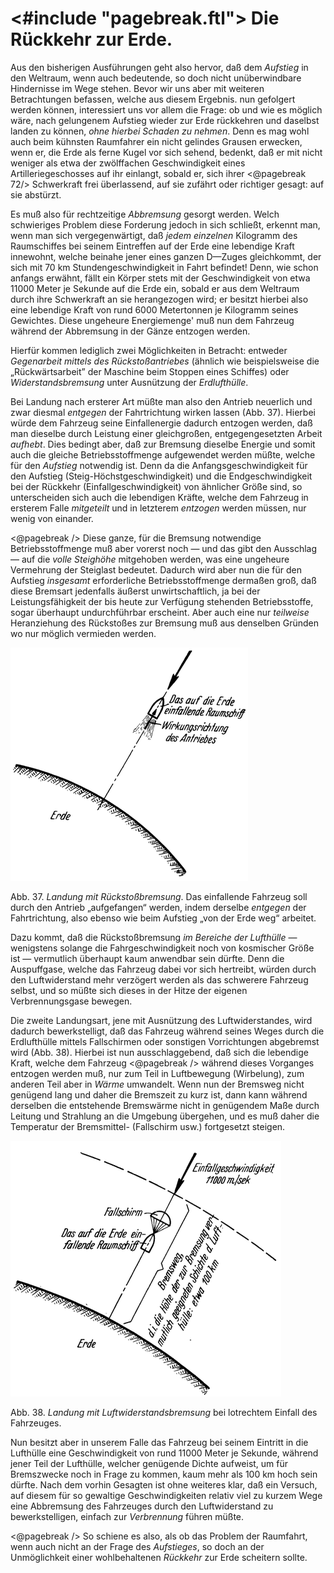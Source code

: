<#include "pagebreak.ftl">
Die Rückkehr zur Erde.
======================

Aus den bisherigen Ausführungen geht also hervor, daß dem
*Aufstieg* in den Weltraum, wenn auch bedeutende, so doch
nicht unüberwindbare Hindernisse im Wege stehen. Bevor wir
uns aber mit weiteren Betrachtungen befassen, welche aus diesem
Ergebnis. nun gefolgert werden können, interessiert uns vor allem
die Frage: ob und wie es möglich wäre, nach gelungenem Aufstieg
wieder zur Erde rückkehren und daselbst landen zu können,
*ohne hierbei Schaden zu nehmen*. Denn es mag wohl auch
beim kühnsten Raumfahrer ein nicht gelindes Grausen erwecken,
wenn er, die Erde als ferne Kugel vor sich sehend, bedenkt, daß
er mit nicht weniger als etwa der zwölffachen Geschwindigkeit
eines Artilleriegeschosses auf ihr einlangt, sobald er, sich ihrer
\<@pagebreak 72/> Schwerkraft frei überlassend, auf sie zufährt oder richtiger gesagt:
auf sie abstürzt.

Es muß also für rechtzeitige *Abbremsung* gesorgt werden.
Welch schwieriges Problem diese Forderung jedoch in sich schließt,
erkennt man, wenn man sich vergegenwärtigt, daß *jedem einzelnen*
Kilogramm des Raumschiffes bei seinem Eintreffen auf
der Erde eine lebendige Kraft innewohnt, welche beinahe jener
eines ganzen D—Zuges gleichkommt, der sich mit 70 km Stundengeschwindigkeit
in Fahrt befindet! Denn, wie schon anfangs erwähnt,
fällt ein Körper stets mit der Geschwindigkeit von etwa
11000 Meter je Sekunde auf die Erde ein, sobald er aus dem Weltraum
durch ihre Schwerkraft an sie herangezogen wird; er besitzt
hierbei also eine lebendige Kraft von rund 6000 Metertonnen
je Kilogramm seines Gewichtes. Diese ungeheure Energiemenge'
muß nun dem Fahrzeug während der Abbremsung in der
Gänze entzogen werden.

Hierfür kommen lediglich zwei Möglichkeiten in Betracht: entweder
*Gegenarbeit mittels des Rückstoßantriebes* (ähnlich
wie beispielsweise die „Rückwärtsarbeit” der Maschine beim Stoppen
eines Schiffes) oder *Widerstandsbremsung* unter Ausnützung
der *Erdlufthülle*.

Bei Landung nach ersterer Art müßte man also den Antrieb
neuerlich und zwar diesmal *entgegen* der Fahrtrichtung wirken
lassen (Abb. 37). Hierbei würde dem Fahrzeug seine Einfallenergie
dadurch entzogen werden, daß man dieselbe durch Leistung
einer gleichgroßen, entgegengesetzten Arbeit *aufhebt*. Dies bedingt
aber, daß zur Bremsung dieselbe Energie und somit auch
die gleiche Betriebsstoffmenge aufgewendet werden müßte, welche
für den *Aufstieg* notwendig ist. Denn da die Anfangsgeschwindigkeit
für den Aufstieg (Steig-Höchstgeschwindigkeit) und
die Endgeschwindigkeit bei der Rückkehr (Einfallgeschwindigkeit)
von ähnlicher Größe sind, so unterscheiden sich auch die lebendigen
Kräfte, welche dem Fahrzeug in ersterem Falle *mitgeteilt*
und in letzterem *entzogen* werden müssen, nur wenig
von einander.

\<@pagebreak /> Diese ganze, für die Bremsung notwendige Betriebsstoffmenge
muß aber vorerst noch — und das gibt den Ausschlag — auf
die *volle Steighöhe* mitgehoben werden, was eine ungeheure
Vermehrung der Steiglast bedeutet. Dadurch wird aber nun die
für den Aufstieg *insgesamt* erforderliche Betriebsstoffmenge dermaßen
groß, daß diese Bremsart jedenfalls äußerst unwirtschaftlich,
ja bei der Leistungsfähigkeit der bis heute zur Verfügung
stehenden Betriebsstoffe, sogar überhaupt undurchführbar erscheint. Aber
auch eine nur *teilweise* Heranziehung des Rückstoßes zur Bremsung muß
aus denselben Gründen wo nur möglich vermieden werden.

<div class="image right"><img alt="Veranschaulichung der Landung mit Rückstoßbremsung" src="abb37.png"/>
<p>Abb. 37. <em>Landung mit Rückstoßbremsung</em>.
Das einfallende Fahrzeug soll durch den Antrieb
„aufgefangen“ werden, indem derselbe <em>entgegen</em>
der Fahrtrichtung, also ebenso wie beim
Aufstieg „von der Erde weg“ arbeitet.</p></div>

Dazu kommt, daß die Rückstoßbremsung *im Bereiche der Lufthülle* —
wenigstens solange die Fahrgeschwindigkeit noch von kosmischer
Größe ist — vermutlich überhaupt kaum anwendbar sein dürfte.
Denn die Auspuffgase, welche das Fahrzeug dabei vor sich hertreibt, würden durch den
Luftwiderstand mehr verzögert werden als das schwerere Fahrzeug
selbst, und so müßte sich dieses in der Hitze der eigenen
Verbrennungsgase bewegen.

Die zweite Landungsart, jene mit Ausnützung des Luftwiderstandes,
wird dadurch bewerkstelligt, daß das Fahrzeug während
seines Weges durch die Erdlufthülle mittels Fallschirmen oder sonstigen
Vorrichtungen abgebremst wird (Abb. 38). Hierbei ist nun
ausschlaggebend, daß sich die lebendige Kraft, welche dem Fahrzeug
\<@pagebreak /> während dieses Vorganges entzogen werden muß, nur zum Teil
in Luftbewegung (Wirbelung), zum anderen Teil aber in *Wärme*
umwandelt. Wenn nun der Bremsweg nicht genügend lang und
daher die Bremszeit zu kurz ist, dann kann während derselben
die entstehende Bremswärme nicht in genügendem Maße durch
Leitung und Strahlung an die Umgebung übergehen, und es muß
daher die Temperatur der Bremsmittel- (Fallschirm usw.) fortgesetzt steigen.

<div class="image"><img alt="Veranschaulichung der Landung mit Luftwiderstandsbremsung" src="abb38.png"/>
<p>Abb. 38. <em>Landung mit Luftwiderstandsbremsung</em> bei lotrechtem Einfall des Fahrzeuges.</p></div>

Nun besitzt aber in unserem Falle das Fahrzeug bei seinem
Eintritt in die Lufthülle eine Geschwindigkeit von rund 11000 Meter
je Sekunde, während jener Teil der Lufthülle, welcher genügende
Dichte aufweist, um für Bremszwecke noch in Frage zu kommen,
kaum mehr als 100 km hoch sein dürfte. Nach dem vorhin
Gesagten ist ohne weiteres klar, daß ein Versuch, auf diesem für
so gewaltige Geschwindigkeiten relativ viel zu kurzem Wege eine
Abbremsung des Fahrzeuges durch den Luftwiderstand zu bewerkstelligen,
einfach zur *Verbrennung* führen müßte.

\<@pagebreak /> So schiene es also, als ob das Problem der Raumfahrt, wenn
auch nicht an der Frage des *Aufstieges*, so doch an der Unmöglichkeit
einer wohlbehaltenen *Rückkehr* zur Erde scheitern sollte.

